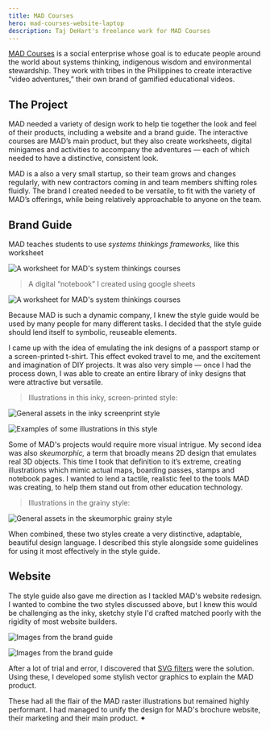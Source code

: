 ```yaml
---
title: MAD Courses
hero: mad-courses-website-laptop
description: Taj DeHart's freelance work for MAD Courses
---
```


[MAD Courses](https://madcourses.com) is a social enterprise whose goal is to educate
people around the world about systems thinking, indigenous wisdom and environmental
stewardship. They work with tribes in the Philippines to create interactive &ldquo;video
adventures,&rdquo; their own brand of gamified educational videos.

## The Project

MAD needed a variety of design work to help tie together the look and feel of their
products, including a website and a brand guide. The interactive courses are MAD&rsquo;s
main product, but they also create worksheets, digital minigames and activities to
accompany the adventures &mdash; each of which needed to have a distinctive, consistent
look.

MAD is a also a very small startup, so their team grows and changes regularly, with new
contractors coming in and team members shifting roles fluidly. The brand I created
needed to be versatile, to fit with the variety of MAD&rsquo;s offerings, while being
relatively approachable to anyone on the team.

## Brand Guide

MAD teaches students to use _systems thinkings frameworks,_ like this worksheet

![A worksheet for MAD's system thinkings courses](../images/mad-courses-jamboard.jpg)

> A digital &ldquo;notebook&rdquo; I created using google sheets

![A worksheet for MAD's system thinkings courses](../images/mad-courses-slideshow.jpg)

Because MAD is such a dynamic company, I knew the style guide would be used by many
people for many different tasks. I decided that the style guide should lend itself to
symbolic, reuseable elements.

I came up with the idea of emulating the ink designs of a passport stamp or a
screen-printed t-shirt. This effect evoked travel to me, and the excitement and
imagination of DIY projects. It was also very simple &mdash; once I had the process
down, I was able to create an entire library of inky designs that were attractive but
versatile.

> Illustrations in this inky, screen-printed style:

![General assets in the inky screenprint style](../images/mad-courses-ink-assets.jpg)

![Examples of some illustrations in this style](../images/mad-courses-ink-assets-close-up.jpg)

Some of MAD's projects would require more visual intrigue. My second idea was also
_skeumorphic,_ a term that broadly means 2D design that emulates real 3D objects. This
time I took that definition to it&rsquo;s extreme, creating illustrations which mimic
actual maps, boarding passes, stamps and notebook pages. I wanted to lend a tactile,
realistic feel to the tools MAD was creating, to help them stand out from other
education technology.

> Illustrations in the grainy style:

![General assets in the skeumorphic grainy style](../images/mad-courses-grain-assets.jpg)

When combined, these two styles create a very distinctive, adaptable, beautiful design
language. I described this style alongside some guidelines for using it most effectively
in the style guide.

## Website

The style guide also gave me direction as I tackled MAD's website redesign. I wanted to
combine the two styles discussed above, but I knew this would be challenging as the
inky, sketchy style I'd crafted matched poorly with the rigidity of most website
builders.

![Images from the brand guide](../images/mad-courses-website-laptop.jpg)

![Images from the brand guide](../images/mad-courses-website-phone.jpg)

After a lot of trial and error, I discovered that
[SVG filters](https://developer.mozilla.org/en-US/docs/Web/SVG/Tutorial/SVG_Filters_Tutorial)
were the solution. Using these, I developed some stylish vector graphics to explain the
MAD product.

These had all the flair of the MAD raster illustrations but remained highly performant.
I had managed to unify the design for MAD's brochure website, their marketing and their
main product. ✦
